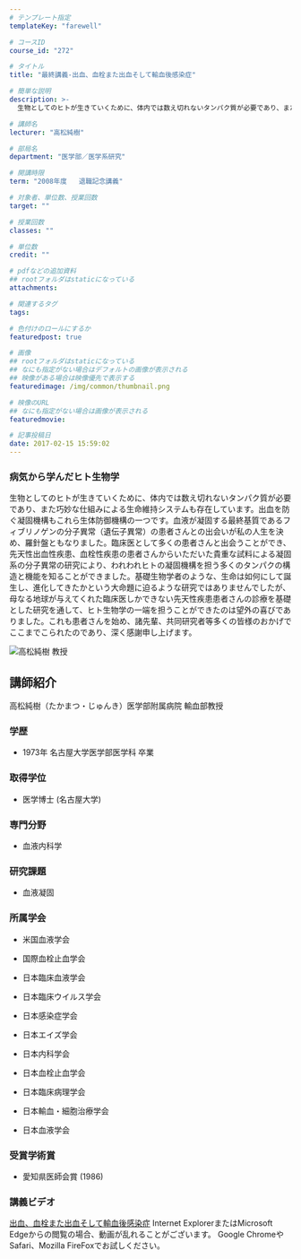 ```yaml
---
# テンプレート指定
templateKey: "farewell"

# コースID
course_id: "272"

# タイトル
title: "最終講義-出血、血栓また出血そして輸血後感染症"

# 簡単な説明
description: >-
  生物としてのヒトが生きていくために、体内では数え切れないタンパク質が必要であり、また巧妙な仕組みによる生命維持システムも存在しています。出血を防ぐ凝固機構もこれら生体防御機構の一つです。血液が...

# 講師名
lecturer: "高松純樹"

# 部局名
department: "医学部／医学系研究"

# 開講時限
term: "2008年度	退職記念講義"

# 対象者、単位数、授業回数
target: ""

# 授業回数
classes: ""

# 単位数
credit: ""

# pdfなどの追加資料
## rootフォルダはstaticになっている
attachments: 

# 関連するタグ
tags:

# 色付けのロールにするか
featuredpost: true

# 画像
## rootフォルダはstaticになっている
## なにも指定がない場合はデフォルトの画像が表示される
## 映像がある場合は映像優先で表示する
featuredimage: /img/common/thumbnail.png

# 映像のURL
## なにも指定がない場合は画像が表示される
featuredmovie: 

# 記事投稿日
date: 2017-02-15 15:59:02
---
```


### 病気から学んだヒト生物学


生物としてのヒトが生きていくために、体内では数え切れないタンパク質が必要であり、また巧妙な仕組みによる生命維持システムも存在しています。出血を防ぐ凝固機構もこれら生体防御機構の一つです。血液が凝固する最終基質であるフィブリノゲンの分子異常（遺伝子異常）の患者さんとの出会いが私の人生を決め、羅針盤ともなりました。臨床医として多くの患者さんと出会うことができ、先天性出血性疾患、血栓性疾患の患者さんからいただいた貴重な試料による凝固系の分子異常の研究により、われわれヒトの凝固機構を担う多くのタンパクの構造と機能を知ることができました。基礎生物学者のような、生命は如何にして誕生し、進化してきたかという大命題に迫るような研究ではありませんでしたが、母なる地球が与えてくれた臨床医しかできない先天性疾患患者さんの診療を基礎とした研究を通して、ヒト生物学の一端を担うことができたのは望外の喜びでありました。これも患者さんを始め、諸先輩、共同研究者等多くの皆様のおかげでここまでこられたのであり、深く感謝申し上げます。


![高松純樹 教授](/files/272/s_takamatsu_portrait.jpg) 

## 講師紹介


高松純樹（たかまつ・じゅんき）医学部附属病院 輸血部教授


### 学歴



* 1973年 名古屋大学医学部医学科 卒業


### 取得学位



* 医学博士 (名古屋大学)


### 専門分野



* 血液内科学


### 研究課題



* 血液凝固


### 所属学会



* 米国血液学会

* 国際血栓止血学会

* 日本臨床血液学会

* 日本臨床ウイルス学会

* 日本感染症学会

* 日本エイズ学会

* 日本内科学会

* 日本血栓止血学会

* 日本臨床病理学会

* 日本輸血・細胞治療学会

* 日本血液学会


### 受賞学術賞



* 愛知県医師会賞 (1986)


### 講義ビデオ


[出血、血栓また出血そして輸血後感染症](https://nuvideo.media.nagoya-u.ac.jp/embed/17cd3fd2b0ab343f1538c1e283cbf8769b7df411)
Internet ExplorerまたはMicrosoft Edgeからの閲覧の場合、動画が乱れることがございます。
Google ChromeやSafari、Mozilla FireFoxでお試しください。